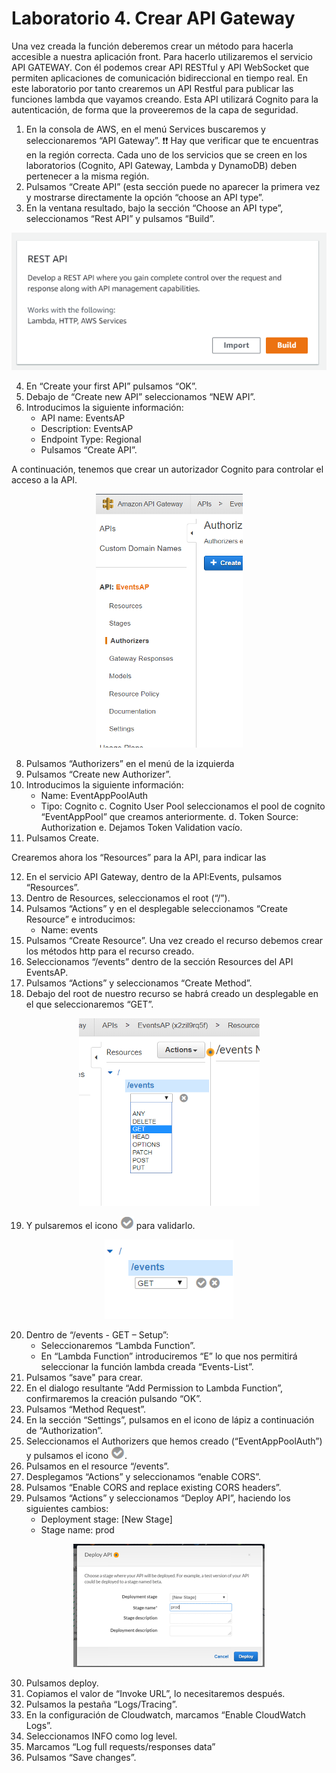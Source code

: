 # Laboratorio 4.  Crear API Gateway

Una vez creada la función deberemos crear un método para hacerla accesible a nuestra aplicación front. Para hacerlo utilizaremos el servicio API GATEWAY. Con él podemos crear API RESTful y API WebSocket que permiten aplicaciones de comunicación bidireccional en tiempo real. 
En este laboratorio por tanto crearemos un API Restful para publicar las funciones lambda que vayamos creando. Esta API utilizará Cognito para la autenticación, de forma que la proveeremos de la capa de seguridad.
1.	En la consola de AWS, en el menú Services buscaremos y seleccionaremos “API Gateway”.
:exclamation::exclamation: Hay que verificar que te encuentras en la región correcta. Cada uno de los servicios que se creen en los laboratorios (Cognito, API Gateway, Lambda y DynamoDB) deben pertenecer a la misma región.
2.	Pulsamos “Create API” (esta sección puede no aparecer la primera vez y mostrarse directamente la opción “choose an API type”.
3.	En la ventana resultado, bajo la sección “Choose an API type”, seleccionamos “Rest API” y pulsamos “Build”.

<p align="center">
    <img src="resources/api_1.png">
</p>

4.	En “Create your first API” pulsamos “OK”.
5.	Debajo de “Create new API” seleccionamos “NEW API”.
6.	Introducimos la siguiente información:
    * API name: EventsAP
    * Description: EventsAP
    * Endpoint Type: Regional
    * Pulsamos “Create API”.

A continuación, tenemos que crear un autorizador Cognito para controlar el acceso a la API. 

<p align="center">
    <img src="resources/api_2.png">
</p>

8.	Pulsamos “Authorizers” en el menú de la izquierda
9.	Pulsamos “Create new Authorizer”.
10.	Introducimos la siguiente información:
    *	Name: EventAppPoolAuth
    *	Tipo: Cognito
c.	Cognito User Pool seleccionamos el pool de cognito “EventAppPool” que creamos anteriormente.
d.	Token Source: Authorization
e.	Dejamos Token Validation vacío.
11.	Pulsamos Create.

Crearemos ahora los “Resources” para la API, para indicar las

12.	En el servicio API Gateway, dentro de la API:Events, pulsamos “Resources”.
13.	Dentro de Resources, seleccionamos el root (“/”).
14.	Pulsamos “Actions” y en el desplegable seleccionamos “Create Resource” e introducimos:
    * Name: events
15.	Pulsamos “Create Resource”.
Una vez creado el recurso debemos crear los métodos http para el recurso creado.
16.	Seleccionamos “/events” dentro de la sección Resources del API EventsAP.
17.	Pulsamos “Actions” y seleccionamos “Create Method”.
18.	Debajo del root de nuestro recurso se habrá creado un desplegable en el que seleccionaremos “GET”.

<p align="center">
    <img src="resources/api_3.png">
</p>

19.	Y pulsaremos el icono ![](resources/icon.png) para validarlo.

<p align="center">
    <img src="resources/api_4.png">
</p>


20.	Dentro de “/events - GET – Setup”:
    * Seleccionaremos “Lambda Function”.
    * En “Lambda Function” introduciremos “E” lo que nos permitirá seleccionar la función lambda creada “Events-List”.
21.	Pulsamos “save" para crear.
22.	En el dialogo resultante “Add Permission to Lambda Function”, confirmaremos la creación pulsando “OK”.
23.	Pulsamos “Method Request”.
24.	En la sección “Settings”, pulsamos en el icono de lápiz a continuación de “Authorization”.
25.	Seleccionamos el Authorizers que hemos creado (“EventAppPoolAuth”) y pulsamos el icono ![](resources/icon.png).
26.	Pulsamos en el resource “/events”.
27.	Desplegamos “Actions” y seleccionamos “enable CORS”.
28.	Pulsamos “Enable CORS and replace existing CORS headers”.
29.	Pulsamos “Actions” y seleccionamos “Deploy API”, haciendo los siguientes cambios:
    *	Deployment stage: [New Stage]
    * Stage name: prod

<p align="center">
    <img src="resources/api_5.png">
</p>


30.	Pulsamos deploy.
31.	Copiamos el valor de “Invoke URL”, lo necesitaremos después.
32.	Pulsamos la pestaña “Logs/Tracing”.
33.	En la configuración de Cloudwatch, marcamos “Enable CloudWatch Logs”.
34.	Seleccionamos INFO como log level.
35.	Marcamos “Log full requests/responses data”
36.	Pulsamos “Save changes”.
